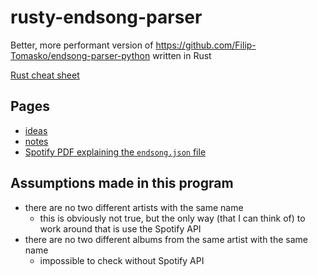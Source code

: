 # rusty-endsong-parser

Better, more performant version of https://github.com/Filip-Tomasko/endsong-parser-python written in Rust

[Rust cheat sheet](https://docs.google.com/document/d/1kQidzAlbqapu-WZTuw4Djik0uTqMZYyiMXTM9F21Dz4)

## Pages

- [ideas](stuff/ideas.md)
- [notes](stuff/notes.md)
- [Spotify PDF explaining the `endsong.json` file](stuff/ReadMeFirst_ExtendedStreamingHistory.pdf)

## Assumptions made in this program

- there are no two different artists with the same name
  - this is obviously not true, but the only way (that I can think of)
  to work around that is use the Spotify API
- there are no two different albums from the same artist
with the same name
  - impossible to check without Spotify API
